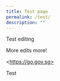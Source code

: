 ```yaml
---
title: Test page
permalink: /test/
description: ""
---
```

Test editing

More edits more!

&lt;https://go.gov.sg>

Test